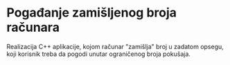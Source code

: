 # Pogađanje zamišljenog broja računara
Realizacija C++ aplikacije, kojom računar "zamišlja" broj u zadatom opsegu,
koji korisnik treba da pogodi unutar ograničenog broja pokušaja.
